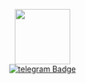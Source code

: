 <div id="header" align="center">
  <img src="https://media.tenor.com/adho7VbkF1wAAAAM/lofi-girl.gif" width="100"/>
</div>

<div id="badges" align="center">
  <a href="https://t.me/Varov_M_I">
    <img src="https://img.shields.io/badge/Telegram-2CA5E0?style=flat-squeare&logo=telegram&logoColor=white)" alt="telegram Badge"/>
  </a>
</div>

<img src="https://komarev.com/ghpvc/matveykatasher&style=flat-square&color=blue" alt=""/>
